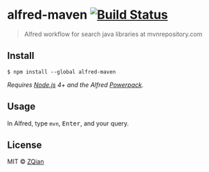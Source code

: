 # alfred-maven [![Build Status](https://travis-ci.org/604922962@qq.com/alfred-maven.svg?branch=master)](https://travis-ci.org/604922962@qq.com/alfred-maven)

> Alfred workflow for search java libraries at mvnrepository.com


## Install

```
$ npm install --global alfred-maven
```

*Requires [Node.js](https://nodejs.org) 4+ and the Alfred [Powerpack](https://www.alfredapp.com/powerpack/).*


## Usage

In Alfred, type `mvn`, <kbd>Enter</kbd>, and your query.


## License

MIT © [ZQian](https://github.com/zqiannnn/alfred-maven)
